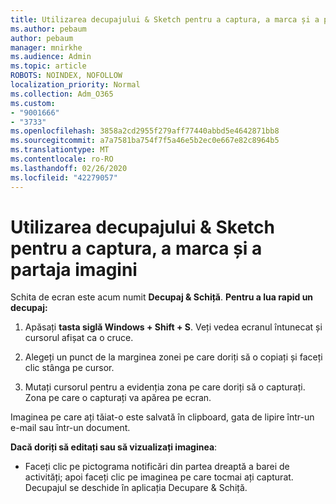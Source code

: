 ```yaml
---
title: Utilizarea decupajului & Sketch pentru a captura, a marca și a partaja imagini
ms.author: pebaum
author: pebaum
manager: mnirkhe
ms.audience: Admin
ms.topic: article
ROBOTS: NOINDEX, NOFOLLOW
localization_priority: Normal
ms.collection: Adm_O365
ms.custom:
- "9001666"
- "3733"
ms.openlocfilehash: 3858a2cd2955f279aff77440abbd5e4642871bb8
ms.sourcegitcommit: a7a7581ba754f7f5a46e5b2ec0e667e82c8964b5
ms.translationtype: MT
ms.contentlocale: ro-RO
ms.lasthandoff: 02/26/2020
ms.locfileid: "42279057"
---
```

# <a name="use-snip--sketch-to-capture-mark-up-and-share-images"></a>Utilizarea decupajului & Sketch pentru a captura, a marca și a partaja imagini

Schita de ecran este acum numit **Decupaj & Schiță**. **Pentru a lua rapid un decupaj:**

1. Apăsați **tasta siglă Windows + Shift + S**. Veți vedea ecranul întunecat și cursorul afișat ca o cruce. 

2. Alegeți un punct de la marginea zonei pe care doriți să o copiați și faceți clic stânga pe cursor. 

3. Mutați cursorul pentru a evidenția zona pe care doriți să o capturați. Zona pe care o capturați va apărea pe ecran.

Imaginea pe care ați tăiat-o este salvată în clipboard, gata de lipire într-un e-mail sau într-un document. 

**Dacă doriți să editați sau să vizualizați imaginea**: 

- Faceți clic pe pictograma notificări din partea dreaptă a barei de activități; apoi faceți clic pe imaginea pe care tocmai ați capturat. Decupajul se deschide în aplicația Decupare & Schiță.
